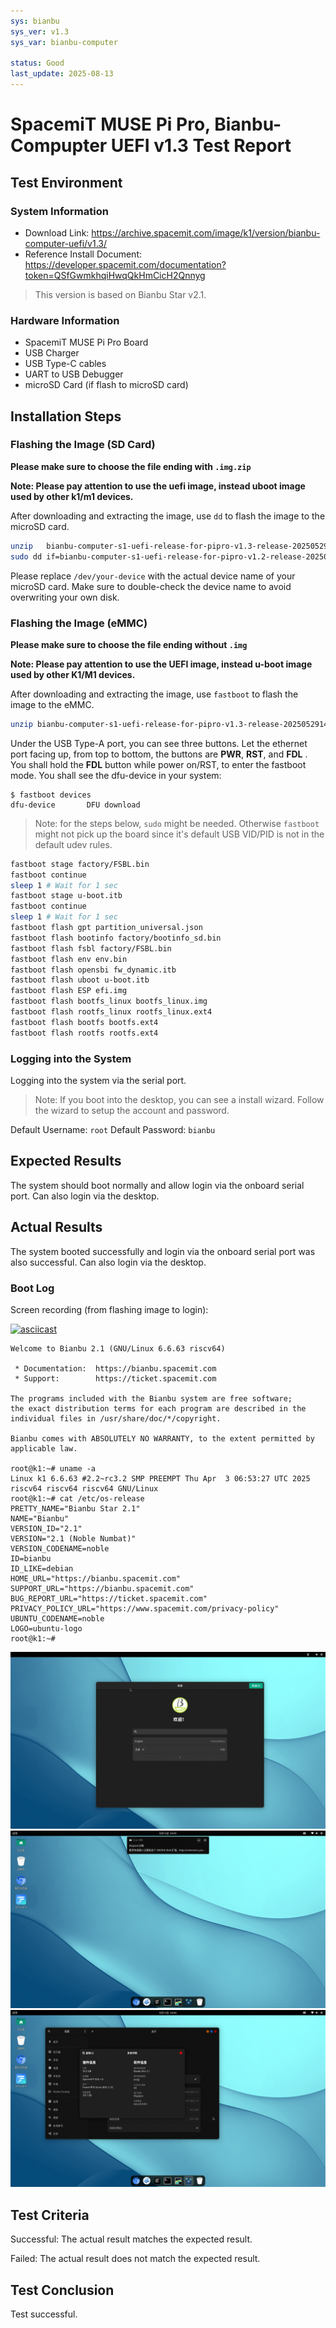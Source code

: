 ```yaml
---
sys: bianbu
sys_ver: v1.3
sys_var: bianbu-computer

status: Good
last_update: 2025-08-13
---
```


# SpacemiT MUSE Pi Pro, Bianbu-Compupter UEFI v1.3 Test Report

## Test Environment

### System Information

- Download Link: https://archive.spacemit.com/image/k1/version/bianbu-computer-uefi/v1.3/
- Reference Install Document: https://developer.spacemit.com/documentation?token=QSfGwmkhqiHwqQkHmCicH2Qnnyg

> This version is based on Bianbu Star v2.1.

### Hardware Information

- SpacemiT MUSE Pi Pro Board
- USB Charger
- USB Type-C cables
- UART to USB Debugger
- microSD Card (if flash to microSD card)

## Installation Steps

### Flashing the Image (SD Card)

**Please make sure to choose the file ending with `.img.zip`**

**Note: Please pay attention to use the uefi image, instead uboot image used by other k1/m1 devices.**

After downloading and extracting the image, use `dd` to flash the image to the microSD card.

```bash
unzip	bianbu-computer-s1-uefi-release-for-pipro-v1.3-release-20250529141832.img.zip
sudo dd if=bianbu-computer-s1-uefi-release-for-pipro-v1.2-release-20250421182705.img of=/dev/your-device bs=1M status=progress
```

Please replace `/dev/your-device` with the actual device name of your microSD card. Make sure to double-check the device name to avoid overwriting your own disk.

### Flashing the Image (eMMC)

**Please make sure to choose the file ending without `.img`**

**Note: Please pay attention to use the UEFI image, instead u-boot image used by other K1/M1 devices.**

After downloading and extracting the image, use `fastboot` to flash the image to the eMMC.

```bash
unzip bianbu-computer-s1-uefi-release-for-pipro-v1.3-release-20250529141832.zip
```

Under the USB Type-A port, you can see three buttons. Let the ethernet port facing up, from top to bottom, the buttons are **PWR**, **RST**, and **FDL** . You shall hold the **FDL** button while power on/RST, to enter the fastboot mode. You shall see the dfu-device in your system:

```log
$ fastboot devices
dfu-device       DFU download
```

> Note: for the steps below, `sudo` might be needed.
> Otherwise `fastboot` might not pick up the board since it's default USB VID/PID is not in the default udev rules.

```bash
fastboot stage factory/FSBL.bin
fastboot continue
sleep 1 # Wait for 1 sec
fastboot stage u-boot.itb
fastboot continue
sleep 1 # Wait for 1 sec
fastboot flash gpt partition_universal.json
fastboot flash bootinfo factory/bootinfo_sd.bin
fastboot flash fsbl factory/FSBL.bin
fastboot flash env env.bin
fastboot flash opensbi fw_dynamic.itb
fastboot flash uboot u-boot.itb
fastboot flash ESP efi.img
fastboot flash bootfs_linux bootfs_linux.img
fastboot flash rootfs_linux rootfs_linux.ext4
fastboot flash bootfs bootfs.ext4
fastboot flash rootfs rootfs.ext4
```


### Logging into the System

Logging into the system via the serial port.

> Note: If you boot into the desktop, you can see a install wizard. Follow the wizard to setup the account and password.

Default Username: `root`
Default Password: `bianbu`

## Expected Results

The system should boot normally and allow login via the onboard serial port. Can also login via the desktop.

## Actual Results

The system booted successfully and login via the onboard serial port was also successful. Can also login via the desktop.

### Boot Log

Screen recording (from flashing image to login):

[![asciicast](https://asciinema.org/a/TpzxQ4x8CCxDm4RS3ym04D8hk.svg)](https://asciinema.org/a/TpzxQ4x8CCxDm4RS3ym04D8hk)

```log
Welcome to Bianbu 2.1 (GNU/Linux 6.6.63 riscv64)                                                                        
                                                                                                                        
 * Documentation:  https://bianbu.spacemit.com                                                                          
 * Support:        https://ticket.spacemit.com                                                                          
                                                                                                                        
The programs included with the Bianbu system are free software;                                                         
the exact distribution terms for each program are described in the                                                      
individual files in /usr/share/doc/*/copyright.                                                                         
                                                                                                                        
Bianbu comes with ABSOLUTELY NO WARRANTY, to the extent permitted by                                                    
applicable law.                                                                                                         
                                                                                                                        
root@k1:~# uname -a                                                                                                     
Linux k1 6.6.63 #2.2~rc3.2 SMP PREEMPT Thu Apr  3 06:53:27 UTC 2025 riscv64 riscv64 riscv64 GNU/Linux                   
root@k1:~# cat /etc/os-release                                                                                          
PRETTY_NAME="Bianbu Star 2.1"                                                                                           
NAME="Bianbu"                                                                                                           
VERSION_ID="2.1"                                                                                                        
VERSION="2.1 (Noble Numbat)"                                                                                            
VERSION_CODENAME=noble                                                                                                  
ID=bianbu                                                                                                               
ID_LIKE=debian                                                                                                          
HOME_URL="https://bianbu.spacemit.com"                                                                                  
SUPPORT_URL="https://bianbu.spacemit.com"                                                                               
BUG_REPORT_URL="https://ticket.spacemit.com"                                                                            
PRIVACY_POLICY_URL="https://www.spacemit.com/privacy-policy"                                                            
UBUNTU_CODENAME=noble                                                                                                   
LOGO=ubuntu-logo                                                                                                        
root@k1:~#
```

![](image/2025-08-13-13-40-05.png)
![](image/2025-08-13-13-40-14.png)
![](image/2025-08-13-13-40-21.png)

## Test Criteria

Successful: The actual result matches the expected result.

Failed: The actual result does not match the expected result.

## Test Conclusion

Test successful.